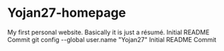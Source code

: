 # Yojan27-homepage
My first personal website. Basically it is just a résumé.
Initial README Commit
git config --global user.name "Yojan27"
I n i t i a l   R E A D M E   C o m m i t 
 
 

